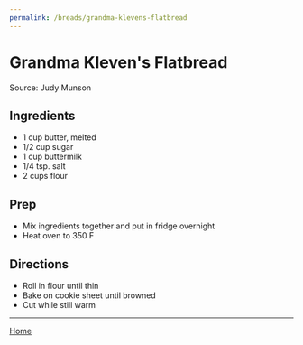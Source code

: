```yaml
---
permalink: /breads/grandma-klevens-flatbread
---
```

# Grandma Kleven's Flatbread

Source: Judy Munson

## Ingredients

- 1 cup butter, melted
- 1/2 cup sugar
- 1 cup buttermilk
- 1/4 tsp. salt
- 2 cups flour

## Prep

- Mix ingredients together and put in fridge overnight
- Heat oven to 350 F

## Directions

- Roll in flour until thin
- Bake on cookie sheet until browned
- Cut while still warm

---

[Home](https://thomasjbarrett82.github.io)
